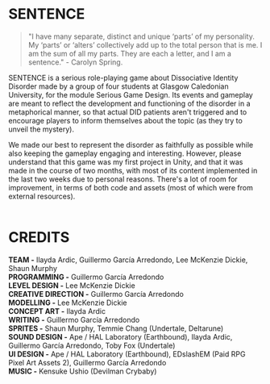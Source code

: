 # **SENTENCE**
> "I have many separate, distinct and unique ‘parts’ of my personality. My ‘parts’ or ‘alters’ collectively add up to the total person that is me. I am the sum of all my parts. They are each a letter, and I am a sentence." - Carolyn Spring.

SENTENCE is a serious role-playing game about Dissociative Identity Disorder made by a group of four students at Glasgow Caledonian University, for the module Serious Game Design. Its events and gameplay are meant to reflect the development and functioning of the disorder in a metaphorical manner, so that actual DID patients aren't triggered and to encourage players to inform themselves about the topic (as they try to unveil the mystery). 

We made our best to represent the disorder as faithfully as possible while also keeping the gameplay engaging and interesting. However, please understand that this game was my first project in Unity, and that it was made in the course of two months, with most of its content implemented in the last two weeks due to personal reasons. There's a lot of room for improvement, in terms of both code and assets (most of which were from external resources).
<br/>
<br/>
# CREDITS
**TEAM -** Ilayda Ardic, Guillermo García Arredondo, Lee McKenzie Dickie, Shaun Murphy <br/>
**PROGRAMMING -** Guillermo García Arredondo <br/>
**LEVEL DESIGN -** Lee McKenzie Dickie <br/>
**CREATIVE DIRECTION -** Guillermo García Arredondo <br/>
**MODELLING -** Lee McKenzie Dickie <br/>
**CONCEPT ART -** Ilayda Ardic <br/>
**WRITING -** Guillermo García Arredondo <br/>
**SPRITES -** Shaun Murphy, Temmie Chang (Undertale, Deltarune) <br/>
**SOUND DESIGN -** Ape / HAL Laboratory (Earthbound), Ilayda Ardic, Guillermo García Arredondo, Toby Fox (Undertale) <br/>
**UI DESIGN -** Ape / HAL Laboratory (Earthbound), EDslashEM (Paid RPG Pixel Art Assets 2), Guillermo García Arredondo <br/>
**MUSIC -** Kensuke Ushio (Devilman Crybaby) <br/>
